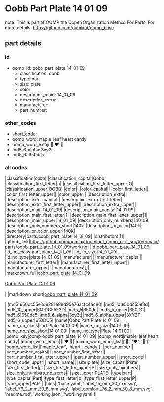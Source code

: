 # Oobb Part Plate 14 01 09  

note: This is part of OOMP the Oopen Organization Method For Parts. For more details: https://github.com/oomlout/oomp_base

##  part details





### id
* oomp_id: oobb_part_plate_14_01_09
  * classification: oobb
  * type: part
  * size: plate
  * color: 
  * description_main: 14_01_09
  * description_extra: 
  * manufacturer: 
  * part_number: 

### other_codes
* short_code: 
* oomp_word: maple_leaf heart candy
* oomp_word_emoji :maple_leaf: :heart: :candy:
* md5_6_alpha: 3xy2t
* md5_6: 650dc5

### all codes 
|classification|oobb|
|classification_capital|Oobb|
|classification_first_letter|o|
|classification_first_letter_upper|O|
|classification_upper|OOBB|
|color||
|color_capital||
|color_first_letter||
|color_first_letter_upper||
|color_upper||
|description_extra||
|description_extra_capital||
|description_extra_first_letter||
|description_extra_first_letter_upper||
|description_extra_upper||
|description_main|14_01_09|
|description_main_capital|14 01 09|
|description_main_first_letter|1|
|description_main_first_letter_upper|1|
|description_main_upper|14_01_09|
|description_only_numbers|140109|
|description_only_numbers_short|140k|
|description_or_color|140k|
|description_or_color_upper|140K|
|directory|parts/oobb_part_plate_14_01_09|
|distributors|[]|
|github_link|https://github.com/oomlout/oomlout_oomp_part_src/tree/main/parts/oobb_part_plate_14_01_09/working|
|id|oobb_part_plate_14_01_09|
|id_no_class|part_plate_14_01_09|
|id_no_size|14_01_09|
|id_no_type|plate_14_01_09|
|manufacturer||
|manufacturer_capital||
|manufacturer_first_letter||
|manufacturer_first_letter_upper||
|manufacturer_upper||
|manufacturers|[]|
|markdown_full|[oobb_part_plate_14_01_09](https://github.com/oomlout/oomlout_oomp_part_src/tree/main/parts/oobb_part_plate_14_01_09/working)<br>[](https://github.com/oomlout/oomlout_oomp_part_src/tree/main/parts/oobb_part_plate_14_01_09/working)<br>[Oobb Part Plate 14 01 09](https://github.com/oomlout/oomlout_oomp_part_src/tree/main/parts/oobb_part_plate_14_01_09/working)<br><br>|
|markdown_short|[oobb_part_plate_14_01_09](https://github.com/oomlout/oomlout_oomp_part_src/tree/main/parts/oobb_part_plate_14_01_09/working)<br><br>|
|md5|650dc55e3d9281e88d95e76a4fc4ac80|
|md5_10|650dc55e3d|
|md5_10_upper|650DC55E3D|
|md5_5|650dc|
|md5_5_upper|650DC|
|md5_6|650dc5|
|md5_6_alpha|3xy2t|
|md5_6_alpha_upper|3XY2T|
|md5_6_upper|650DC5|
|name|Oobb Part Plate 14 01 09|
|name_no_class|Part Plate 14 01 09|
|name_no_size|14 01 09|
|name_no_size_short|14 01 09|
|name_no_type|Plate 14 01 09|
|oomp_key|oomp_oobb_part_plate_14_01_09|
|oomp_word|maple_leaf heart candy|
|oomp_word_emoji|:maple_leaf: :heart: :candy:|
|oomp_word_emoji_list|[':maple_leaf:', ':heart:', ':candy:']|
|oomp_word_list|['maple_leaf', 'heart', 'candy']|
|part_number||
|part_number_capital||
|part_number_first_letter||
|part_number_first_letter_upper||
|part_number_upper||
|short_code||
|short_code_upper||
|short_name||
|size|plate|
|size_capital|Plate|
|size_first_letter|p|
|size_first_letter_upper|P|
|size_only_numbers||
|size_only_numbers_no_zeros||
|size_upper|PLATE|
|type|part|
|type_capital|Part|
|type_first_letter|p|
|type_first_letter_upper|P|
|type_upper|PART|
|files|['base.yaml', 'label_15_mm_30_mm.svg', 'label_76_2_mm_50_8_mm.svg', 'label_oomlout_76_2_mm_50_8_mm.svg', 'readme.md', 'working.json', 'working.yaml']|

